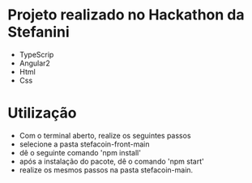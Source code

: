 # Projeto realizado no Hackathon da Stefanini
- TypeScrip
- Angular2
- Html 
- Css

# Utilização
- Com o terminal aberto, realize os seguintes passos 
- selecione a pasta stefacoin-front-main 
- dê o seguinte comando 'npm install'
- após a instalação do pacote, dê o comando 'npm start'
- realize os mesmos passos na pasta stefacoin-main. 

